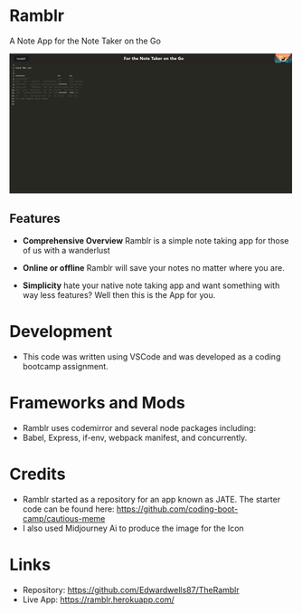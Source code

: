 # Ramblr 

A Note App for the Note Taker on the Go 

![Screen Shot](./client/src/images/screencapture.png)

## Features 
- **Comprehensive Overview** Ramblr is a simple note taking app for those of us with a wanderlust

- **Online or offline** Ramblr will save your notes no matter where you are. 

- **Simplicity** hate your native note taking app and want something with way less features? Well then this is the App for you. 

# Development
- This code was written using VSCode and was developed as a coding bootcamp assignment. 

# Frameworks and Mods
- Ramblr uses codemirror and several node packages including: 
 - Babel, Express, if-env, webpack manifest, and concurrently.

# Credits 
- Ramblr started as a repository for an app known as JATE. The starter code can be found here: 
https://github.com/coding-boot-camp/cautious-meme
- I also used Midjourney Ai to produce the image for the Icon 

# Links 
- Repository: 
https://github.com/Edwardwells87/TheRamblr
- Live App: 
https://ramblr.herokuapp.com/